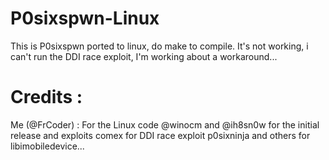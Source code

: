 # P0sixspwn-Linux  

This is P0sixspwn ported to linux, do make to compile. 
It's not working, i can't run the DDI race exploit, I'm working about a workaround... 

# Credits : 
Me (@FrCoder) : For the Linux code 
@winocm and @ih8sn0w for the initial release and exploits 
comex for DDI race exploit
p0sixninja and others for libimobiledevice... 
